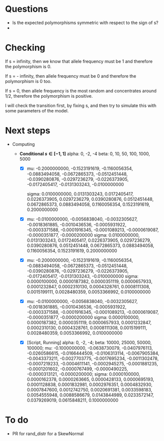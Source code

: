 # Questions

- Is the expected polymorphisms symmetric with respect to the sign of s?
- 

# Checking

If s = infinity, then we know that allele frequency must be 1 and therefore the polymorphism is 0.

If s = - infinity, then allele frequency must be 0 and therefore the polymorphism is 0 too.

If s = 0, then allele frequency is the most random and concentrates around 1/2, therefore the polymorphism is positive.

I will check the transition first, by fixing s, and then try to simulate this with some parameters of the model.

# Next steps

- Computing

  - **Conditional $s \in [-1, 1]$**
    alpha: 0, -2, -4
    beta: 0, 10, 50, 100, 1000, 5000

    - [x] mu: -0.2000000000, -0.1523191619, -0.1160056354, -0.0883494058, -0.0672865373, -0.0512451448, -0.0390280876, -0.0297236279, -0.0226373905, -0.0172405417, -0.0131303243, -0.0100000000

      sigma: 0.0100000000, 0.0131303243, 0.0172405417, 0.0226373905, 0.0297236279, 0.0390280876, 0.0512451448, 0.0672865373, 0.0883494058, 0.1160056354, 0.1523191619, 0.2000000000

    - [x] mu: -0.0100000000, -0.0056838040, -0.0032305627, -0.0018361885, -0.0010436536, -0.0005931922, -0.0003371588, -0.0001916345, -0.0001089213, -0.0000619087, -0.0000351877, -0.0000200000
      sigma: 0.0100000000, 0.0131303243, 0.0172405417, 0.0226373905, 0.0297236279, 0.0390280876, 0.0512451448, 0.0672865373, 0.0883494058, 0.1160056354, 0.1523191619, 0.2000000000
      
    - [x] mu: -0.2000000000, -0.1523191619, -0.1160056354, -0.0883494058, -0.0672865373, -0.0512451448, -0.0390280876, -0.0297236279, -0.0226373905, -0.0172405417, -0.0131303243, -0.0100000000
      sigma: 0.0000100000, 0.0000187382, 0.0000351119, 0.0000657933, 0.0001232847, 0.0002310130, 0.0004328761, 0.0008111308, 0.0015199111, 0.0028480359, 0.0053366992, 0.0100000000
      
    - [x] mu: -0.0100000000, -0.0056838040, -0.0032305627, -0.0018361885, -0.0010436536, -0.0005931922, -0.0003371588, -0.0001916345, -0.0001089213, -0.0000619087, -0.0000351877, -0.0000200000
      sigma: 0.0000100000, 0.0000187382, 0.0000351119, 0.0000657933, 0.0001232847, 0.0002310130, 0.0004328761, 0.0008111308, 0.0015199111, 0.0028480359, 0.0053366992, 0.0100000000
      
    - [x] [Script, Running]
      alpha: 0, -2, -4;
      beta: 10000, 25000, 50000, 100000;
      mu:  -0.1000000000, -0.0638730079, -0.0407976113, -0.0260586615,  -0.0166444509, -0.0106313114, -0.0067905384, -0.0043373211,  -0.0027703775, -0.0017695234, -0.0011302478, -0.0007219233,  -0.0004611141, -0.0002945275, -0.0001881235, -0.0001201602,  -0.0000767499, -0.0000490225, -0.0000313121, -0.0000200000;
      sigma:  0.0000100000, 0.0000162378, 0.0000263665, 0.0000428133, 0.0000695193,  0.0001128838, 0.0001832981, 0.0002976351, 0.0004832930, 0.0007847600,  0.0012742750, 0.0020691381, 0.0033598183, 0.0054555948, 0.0088586679,  0.0143844989, 0.0233572147, 0.0379269019, 0.0615848211, 0.1000000000
# To do

- PR for rand_distr for a SkewNormal